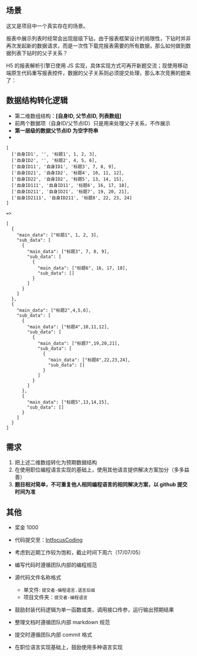 ## 场景

这又是项目中一个真实存在的场景。

报表中展示列表时经常会出现层级下钻，由于报表框架设计的局限性，下钻时并非再次发起新的数据请求，而是一次性下载完报表需要的所有数据，那么如何做到数据列表下钻时的父子关系？

H5 的报表解析引擎已使用 JS 实现，具体实现方式可再开新题交流；现使用移动端原生代码重写报表控件，数据的父子关系则必须提交处理，那么本次竞赛的题来了：

## 数据结构转化逻辑

- 第二维数组结构：**[自身ID, 父节点ID, 列表数组]**
- 前两个数据项（自身ID/父节点ID）只是用来处理父子关系，不作展示
- **第一层级的数据父节点ID 为空字符串**
-

```
[
  ['自身ID1', '', '标题1', 1, 2, 3],
  ['自身ID2', '', '标题2', 4, 5, 6],
  ['自身ID11', '自身ID1', '标题3', 7, 8, 9],
  ['自身ID21', '自身ID2', '标题4', 10, 11, 12],
  ['自身ID22', '自身ID2', '标题5', 13, 14, 15],
  ['自身ID111', '自身ID11', '标题6', 16, 17, 18],
  ['自身ID211', '自身ID21', '标题7', 19, 20, 21],
  ['自身ID2111', '自身ID211', '标题8', 22, 23, 24]
]

=>

[
  {
    "main_data": ["标题1", 1, 2, 3],
    "sub_data": [
      {
        "main_data": ["标题3", 7, 8, 9],
        "sub_data": [
          {
            "main_data": ["标题6", 16, 17, 18],
            "sub_data": []
          }
        ]
      }
    ]
  },
  {
    "main_data": ["标题2",4,5,6],
    "sub_data": [
      {
        "main_data": ["标题4",10,11,12],
        "sub_data": [
          {
            "main_data": ["标题7",19,20,21],
            "sub_data": [
              {
                "main_data": ["标题8",22,23,24],
                "sub_data": []
              }
            ]
          }
        ]
      },
      {
        "main_data": ["标题5",13,14,15],
        "sub_data": []
      }
    ]
  }
]
```

## 需求

1. 把上述二维数组转化为预期数据结构
2. 在使用职位编程语言实现的基础上，使用其他语言提供解决方案加分（多多益善）
3. **题目相对简单，不可重复他人相同编程语言的相同解决方案，以 github 提交时间为准**

## 其他

- 奖金 1000
- 代码提交至：[IntfocusCoding](https://github.com/jay16/intfocus_coding)
- 考虑到近期工作较为饱和，截止时间下周六（17/07/05）
- 编写代码时遵循团队内部的编程规范
- 源代码文件名称格式
    - 单文件: `提交者-编程语言.语言后缀`
    - 项目文件夹：`提交者-编程语言`

- 鼓励封装代码逻辑为单一函数或类，调用接口传参，运行输出预期结果
- 整理文档时遵循团队内部 markdown 规范
- 提交时遵循团队内部 commit 格式
- 在职位语言实现基础上，鼓励使用多种语言实现
